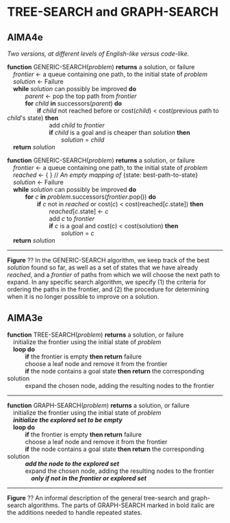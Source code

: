 # TREE-SEARCH and GRAPH-SEARCH


## AIMA4e

_Two versions, at different levels of English-like versus code-like._  

__function__ GENERIC-SEARCH(_problem_) __returns__ a solution, or failure  
&emsp;_frontier_ &larr; a queue containing one path, to the initial state of _problem_  
&emsp;_solution_ &larr; Failure  
&emsp;__while__  _solution_ can possibly be improved __do__  
&emsp;&emsp;&emsp;_parent_ &larr; pop the top path from _frontier_  
&emsp;&emsp;&emsp;__for__ _child_ __in__ successors(_parent_) __do__   
&emsp;&emsp;&emsp;&emsp;&emsp;__if__ _child_ not reached before or cost(_child_) < cost(previous path to _child_'s state) __then__  
&emsp;&emsp;&emsp;&emsp;&emsp;&emsp;&emsp;add _child_ to _frontier_  
&emsp;&emsp;&emsp;&emsp;&emsp;&emsp;&emsp;__if__ _child_ is a goal and is cheaper than _solution_ __then__  
&emsp;&emsp;&emsp;&emsp;&emsp;&emsp;&emsp;&emsp;&emsp;_solution_  =  _child_  
&emsp;__return__ _solution_

__function__ GENERIC-SEARCH(_problem_) __returns__ a solution, or failure  
&emsp;_frontier_ &larr; a queue containing one path, to the initial state of _problem_  
&emsp;_reached_ &larr; { }    // _An empty  mapping of_ {state: best-path-to-state}  
&emsp;_solution_ &larr; Failure  
&emsp;__while__  _solution_ can possibly be improved __do__  
&emsp;&emsp;&emsp;__for__ _c_ __in__ _problem_.successors(_frontier_.pop()) __do__   
&emsp;&emsp;&emsp;&emsp;&emsp;__if__ _c_ not in _reached_ or cost(_c_) < cost(reached[_c_.state]) __then__  
&emsp;&emsp;&emsp;&emsp;&emsp;&emsp;&emsp;_reached_[_c_.state] &larr; _c_  
&emsp;&emsp;&emsp;&emsp;&emsp;&emsp;&emsp;add _c_ to _frontier_   
&emsp;&emsp;&emsp;&emsp;&emsp;&emsp;&emsp;__if__ _c_ is a goal and cost(c) < cost(solution) __then__  
&emsp;&emsp;&emsp;&emsp;&emsp;&emsp;&emsp;&emsp;&emsp;_solution_  =  _c_  
&emsp;__return__ _solution_

---
__Figure__ ?? In the GENERIC-SEARCH algorithm, we keep track of the best _solution_ found so far, as well as a set of states that we have already _reached_, and a _frontier_ of paths from which we will choose 
the next path to expand.
In any specific search algorithm, we specify (1) the criteria for ordering the paths in the frontier,
and (2) the procedure for determining when it is no longer possible to improve on a solution.


## AIMA3e
__function__ TREE-SEARCH(_problem_) __returns__ a solution, or failure  
&emsp;initialize the frontier using the initial state of _problem_  
&emsp;__loop do__  
&emsp;&emsp;&emsp;__if__ the frontier is empty __then return__ failure  
&emsp;&emsp;&emsp;choose a leaf node and remove it from the frontier  
&emsp;&emsp;&emsp;__if__ the node contains a goal state __then return__ the corresponding solution  
&emsp;&emsp;&emsp;expand the chosen node, adding the resulting nodes to the frontier  

---
__function__ GRAPH-SEARCH(_problem_) __returns__ a solution, or failure  
&emsp;initialize the frontier using the initial state of _problem_  
&emsp;**_initialize the explored set to be empty_**  
&emsp;__loop do__  
&emsp;&emsp;&emsp;__if__ the frontier is empty __then return__ failure  
&emsp;&emsp;&emsp;choose a leaf node and remove it from the frontier  
&emsp;&emsp;&emsp;__if__ the node contains a goal state __then return__ the corresponding solution  
&emsp;&emsp;&emsp;**_add the node to the explored set_**  
&emsp;&emsp;&emsp;expand the chosen node, adding the resulting nodes to the frontier  
&emsp;&emsp;&emsp;&emsp;**_only if not in the frontier or explored set_**

---
__Figure__ ?? An informal description of the general tree\-search and graph\-search algorithms. The parts of GRAPH\-SEARCH marked in bold italic are the additions needed to handle repeated states.
